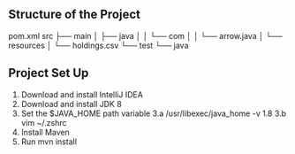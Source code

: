 ## Structure of the Project

pom.xml
src
├── main
│   ├── java
│   │   └── com
│   │       └── arrow.java
│   └── resources
│       └── holdings.csv
└── test
    └── java
    
## Project Set Up

1. Download and install IntelliJ IDEA
2. Download and install JDK 8
3. Set the $JAVA_HOME path variable
3.a /usr/libexec/java_home -v 1.8
3.b vim ~/.zshrc
4. Install Maven
5. Run mvn install


